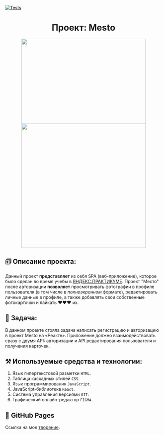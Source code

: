 [![Tests](https://github.com/Derton8/react-mesto-api-full-gha/actions/workflows/tests.yml/badge.svg)](https://github.com/Derton8/react-mesto-api-full-gha/actions/workflows/tests.yml)
<h1 align="center">Проект: Mesto</h1>

<div align="center">
  <img width="400" height="274" src="https://user-images.githubusercontent.com/108746040/227481773-08fc4b74-6ce7-49c7-a55e-2db1180cde19.png" />
  <img width="400" src="https://user-images.githubusercontent.com/108746040/227482066-6e9f6f10-16ac-4eee-9378-0937bcfdfe36.png" />

</div>


## 🗊 Описание проекта:
Данный проект **представляет** из себя SPA (веб-приложение), которое было сделан во время учебы в [ЯНДЕКС.ПРАКТИКУМЕ](https://practicum.yandex.ru/ "Я Yandex.Practicum!"). Проект "Место" после авторизации **позволяет** просмотривать фотографии в профиле пользователя (в том числе в *полноэкранном* формате), редактировать личные данные в профиле, а также добавлять свои собственные фотокарточки и лайкать ♥♥♥ их.

## 📖 Задача:
В данном проекте стояла задача написать регистрацию и авторизацию в проект Mesto на «Реакте». Приложение должно взаимодействовать сразу с двумя API: авторизации и API редактирования пользователя и получения карточек.

## ⚒️ Используемые средства и технологии:
1. Язык гипертекстовой разметки ```HTML```.
2. Таблица каскадных стилей ```CSS```.
3. Язык программирования ```JavaScript```.
4. JavaScript-библиотека ```React```.
5. Система управления версиями ```GIT```.
6. Графический онлайн-редактор ```FIGMA```.

## 🔗 GitHub Pages
Ссылка на мое [творение](https://derton8.github.io/mesto/).
